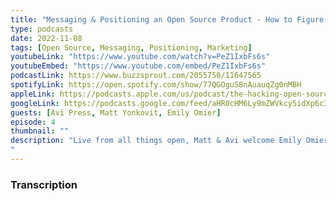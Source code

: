 ```yaml
---
title: "Messaging & Positioning an Open Source Product - How to Figure out if your Open Source Project Sucks. Ep 4"
type: podcasts
date: 2022-11-08
tags: [Open Source, Messaging, Positioning, Marketing]
youtubeLink: "https://www.youtube.com/watch?v=PeZ1IxbFs6s"
youtubeEmbed: "https://www.youtube.com/embed/PeZ1IxbFs6s"
podcastLink: https://www.buzzsprout.com/2055750/11647565
spotifyLink: https://open.spotify.com/show/77QGOguS8nAuauqZg0nMBH
appleLink: https://podcasts.apple.com/us/podcast/the-hacking-open-source-business-podcast/id1647254490
googleLink: https://podcasts.google.com/feed/aHR0cHM6Ly9mZWVkcy5idXp6c3Byb3V0LmNvbS8yMDU1NzUwLnJzcw
guests: [Avi Press, Matt Yonkovit, Emily Omier]
episode: 4
thumbnail: ""
description: "Live from all things open, Matt & Avi welcome Emily Omier to the Hacking Open Source Business Podcast.  Emily and Avi discuss their talk on how to determine if your open source project sucks or not, as well as dig into how to interview users, figure out the position and messaging for your open source project, and more!  We hope you will join us!
"
---
```



###  Transcription  ###

